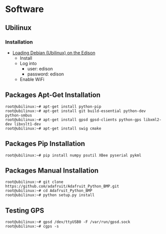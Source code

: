 Software
==

## Ubilinux

### Installation

- [Loading Debian (Ubilinux) on the Edison ](https://learn.sparkfun.com/tutorials/loading-debian-ubilinux-on-the-edison)
  - Install 
  - Log into
    - user: edison
    - password: edison
  - Enable WiFi

## Packages Apt-Get Installation

    root@ubilinux:~# apt-get install python-pip
    root@ubilinux:~# apt-get install git build-essential python-dev python-smbus
    root@ubilinux:~# apt-get install gpsd gpsd-clients python-gps libxml2-dev libxslt1-dev
    root@ubilinux:~# apt-get install swig cmake

## Packages Pip Installation

    root@ubilinux:~# pip install numpy psutil XBee pyserial pykml

## Packages Manual Installation

    root@ubilinux:~# git clone https://github.com/adafruit/Adafruit_Python_BMP.git
    root@ubilinux:~# cd Adafruit_Python_BMP
    root@ubilinux:~# python setup.py install

## Testing GPS    

    root@ubilinux:~# gpsd /dev/ttyUSB0 -F /var/run/gpsd.sock
    root@ubilinux:~# cgps -s

    
